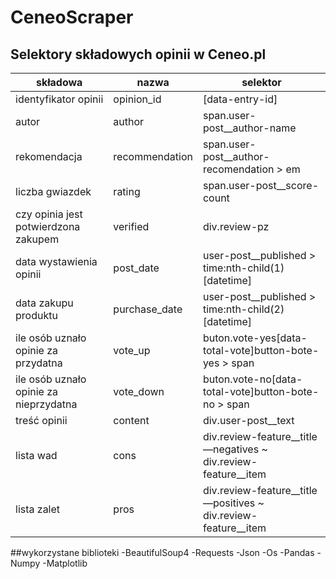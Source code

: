 # CeneoScraper

## Selektory składowych opinii w Ceneo.pl

| składowa | nazwa | selektor |
| --- | --- | --- |
| identyfikator opinii | opinion\_id | [data-entry-id] |
| autor | author | span.user-post\_\_author-name |
| rekomendacja | recommendation | span.user-post\_\_author-recomendation \> em |
| liczba gwiazdek | rating | span.user-post\_\_score-count |
| czy opinia jest potwierdzona zakupem | verified | div.review-pz |
| data wystawienia opinii | post\_date | user-post\_\_published \> time:nth-child(1)[datetime] |
| data zakupu produktu | purchase\_date | user-post\_\_published \> time:nth-child(2)[datetime] |
| ile osób uznało opinie za przydatna | vote\_up | buton.vote-yes[data-total-vote]button-bote-yes \> span |
| ile osób uznało opinie za nieprzydatna | vote\_down | buton.vote-no[data-total-vote]button-bote-no \> span |
| treść opinii | content | div.user-post\_\_text |
| lista wad | cons | div.review-feature\_\_title—negatives ~ div.review-feature\_\_item |
| lista zalet | pros | div.review-feature\_\_title—positives ~ div.review-feature\_\_item |

##wykorzystane biblioteki
-BeautifulSoup4
-Requests
-Json
-Os
-Pandas
-Numpy
-Matplotlib
